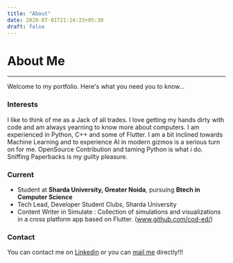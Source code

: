 ```yaml
---
title: "About"
date: 2020-07-01T21:24:23+05:30
draft: false
---
```


# About Me
---
Welcome to my portfolio. Here's what you need you to know...
### Interests
I like to think of me as a Jack of all trades. I love getting my hands dirty with code and am always yearning to know more about computers. I am experienced in Python, C++ and some of Flutter. I am a bit inclined towards Machine Learning and to experience AI in modern gizmos is a serious turn on for me. OpenSource Contribution and taming Python is what i do. Sniffing Paperbacks is my guilty pleasure.
### Current
- Student at **Sharda University, Greater Noida**, pursuing **Btech in Computer Science** 
- Tech Lead, Developer Student Clubs, Sharda University
- Content Writer in Simulate : Collection of simulations and visualizations in a cross platform app based on Flutter. (www.github.com/cod-ed/)
### Contact
You can contact me on [Linkedin](www.linkedin.com/in/imkpandey) or you can [mail me](mailto:imkapndey31@gmail.com) directly!!!


